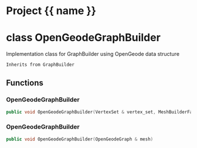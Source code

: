 <script setup>
import {useRoute} from 'vitepress'
const {path} = useRoute()
const tokens = path.split('/')
const words = tokens[2].split('-');
for (let i = 0; i < words.length; i++) {
    words[i] = words[i].charAt(0).toUpperCase() + words[i].slice(1);
    words[i] = words[i].replace('geode', 'Geode')
}
const name = words.join('-');
</script>
# Project {{ name }}

# class OpenGeodeGraphBuilder


 Implementation class for GraphBuilder using OpenGeode data structure



```cpp
Inherits from GraphBuilder
```



## Functions

### OpenGeodeGraphBuilder

```cpp
public void OpenGeodeGraphBuilder(VertexSet & vertex_set, MeshBuilderFactoryKey )
```


### OpenGeodeGraphBuilder

```cpp
public void OpenGeodeGraphBuilder(OpenGeodeGraph & mesh)
```




